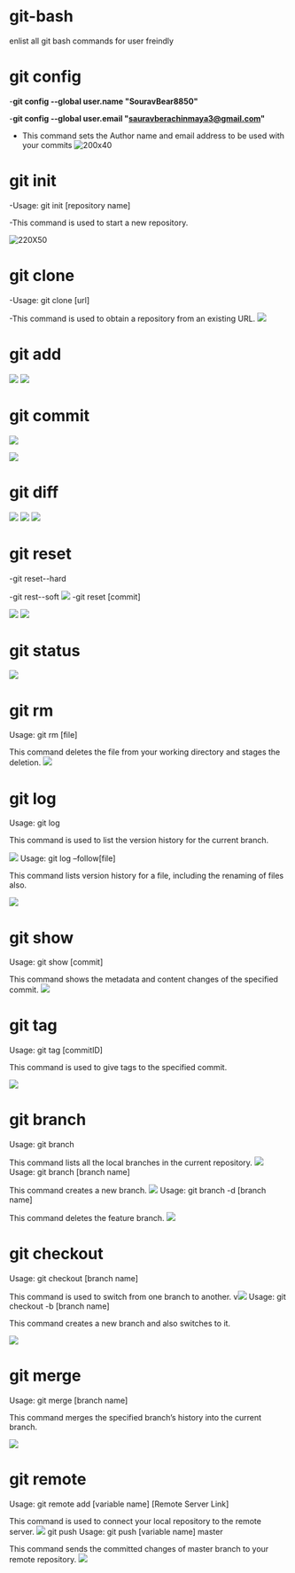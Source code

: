 # git-bash
enlist all git bash commands for user freindly
# git config 
  -__git config --global user.name  "SouravBear8850"__
  
  
  -__git config --global user.email  "sauravberachinmaya3@gmail.com"__
  - This command sets the Author name and email address to be used with your commits
  ![200x40](https://d1jnx9ba8s6j9r.cloudfront.net/blog/wp-content/uploads/2018/07/1-9.png)
 # git init
  -Usage: git init [repository name]

 

  -This command is used to start a new repository.

![220X50](https://d1jnx9ba8s6j9r.cloudfront.net/blog/wp-content/uploads/2018/07/2-6.png)
# git clone
-Usage: git clone [url]  

-This command is used to obtain a repository from an existing URL.
![](https://d1jnx9ba8s6j9r.cloudfront.net/blog/wp-content/uploads/2018/07/4-4.png)
# git add
![](https://d1jnx9ba8s6j9r.cloudfront.net/blog/wp-content/uploads/2018/07/5-4.png)
![](https://d1jnx9ba8s6j9r.cloudfront.net/blog/wp-content/uploads/2018/07/6-3.png)
# git commit
![](https://d1jnx9ba8s6j9r.cloudfront.net/blog/wp-content/uploads/2018/07/7-3.png)

![](https://d1jnx9ba8s6j9r.cloudfront.net/blog/wp-content/uploads/2018/07/8-2.png)
# git diff 
![](https://d1jnx9ba8s6j9r.cloudfront.net/blog/wp-content/uploads/2018/07/9-2.png)
![](https://d1jnx9ba8s6j9r.cloudfront.net/blog/wp-content/uploads/2018/07/10-2.png)
![](https://d1jnx9ba8s6j9r.cloudfront.net/blog/wp-content/uploads/2018/07/43.png)
# git reset
  -git reset--hard
  
  -git rest--soft
![](https://d1jnx9ba8s6j9r.cloudfront.net/blog/wp-content/uploads/2018/07/11-1.png)
  -git reset [commit]

![](https://d1jnx9ba8s6j9r.cloudfront.net/blog/wp-content/uploads/2018/07/14-1.png)
![](https://d1jnx9ba8s6j9r.cloudfront.net/blog/wp-content/uploads/2018/07/13-1.png)

# git status
![](https://d1jnx9ba8s6j9r.cloudfront.net/blog/wp-content/uploads/2018/07/15-1.png)
# git rm
Usage: git rm [file]  

This command deletes the file from your working directory and stages the deletion.
![](https://d1jnx9ba8s6j9r.cloudfront.net/blog/wp-content/uploads/2018/07/16-2.png)

# git log
Usage: git log  

This command is used to list the version history for the current branch.


![](https://d1jnx9ba8s6j9r.cloudfront.net/blog/wp-content/uploads/2018/07/18.png)
Usage: git log –follow[file]  

This command lists version history for a file, including the renaming of files also.


![](https://d1jnx9ba8s6j9r.cloudfront.net/blog/wp-content/uploads/2018/07/19.png)
# git show
Usage: git show [commit]  

This command shows the metadata and content changes of the specified commit.
![](https://d1jnx9ba8s6j9r.cloudfront.net/blog/wp-content/uploads/2018/07/20.png)
# git tag
Usage: git tag [commitID]  

This command is used to give tags to the specified commit.

![](https://d1jnx9ba8s6j9r.cloudfront.net/blog/wp-content/uploads/2018/07/22.png)
# git branch
Usage: git branch  

This command lists all the local branches in the current repository.
![](https://d1jnx9ba8s6j9r.cloudfront.net/blog/wp-content/uploads/2018/07/23.png)
Usage: git branch [branch name]  

This command creates a new branch.
![](https://d1jnx9ba8s6j9r.cloudfront.net/blog/wp-content/uploads/2018/07/24.png)
Usage: git branch -d [branch name]  

This command deletes the feature branch.
![](https://d1jnx9ba8s6j9r.cloudfront.net/blog/wp-content/uploads/2018/07/25.png)
# git checkout
Usage: git checkout [branch name]  

This command is used to switch from one branch to another.
v![](https://d1jnx9ba8s6j9r.cloudfront.net/blog/wp-content/uploads/2018/07/27.png)
Usage: git checkout -b [branch name]  

This command creates a new branch and also switches to it.

![](https://d1jnx9ba8s6j9r.cloudfront.net/blog/wp-content/uploads/2018/07/28.png)
# git merge
Usage: git merge [branch name]  

This command merges the specified branch’s history into the current branch.


![](https://d1jnx9ba8s6j9r.cloudfront.net/blog/wp-content/uploads/2018/07/31-1.png)
# git remote
Usage: git remote add [variable name] [Remote Server Link]  

This command is used to connect your local repository to the remote server.
![](https://d1jnx9ba8s6j9r.cloudfront.net/blog/wp-content/uploads/2018/07/32.png)
git push
Usage: git push [variable name] master  

This command sends the committed changes of master branch to your remote repository.
![](https://d1jnx9ba8s6j9r.cloudfront.net/blog/wp-content/uploads/2018/07/33.png)
